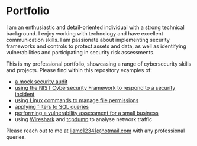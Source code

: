 # Portfolio
I am an enthusiastic and detail-oriented individual with a strong technical background. I enjoy working with technology and have excellent communication skills. I am passionate about implementing security frameworks and controls to protect assets and data, as well as identifying vulnerabilities and participating in security risk assessments. 

This is my professional portfolio, showcasing a range of cybersecurity skills and projects. Please find within this repository examples of:

- [a mock security audit](https://github.com/LiamCantwell/Portfolio/tree/main/Mock%20Security%20Audit)
- [using the NIST Cybersecurity Framework to respond to a security incident](https://github.com/LiamCantwell/Portfolio/tree/main/NIST%20CSF%20incident%20report%20analysis)
- [using Linux commands to manage file permissions](https://github.com/LiamCantwell/Portfolio/tree/main/Linux%20File%20Permissions)
- [applying filters to SQL queries](https://github.com/LiamCantwell/Portfolio/tree/main/Using%20SQL)
- [performing a vulnerability assessment for a small business](https://github.com/LiamCantwell/Portfolio/tree/main/Vulnerability%20Assessment)
- using [Wireshark](https://github.com/LiamCantwell/Portfolio/tree/main/Wireshark%20Log%20Analysis) and [tcpdump](https://github.com/LiamCantwell/Portfolio/tree/main/tcpdump%20Log%20Analysis) to analyse network traffic

Please reach out to me at [liamc12341@hotmail.com](mailto:liamc12341@hotmail.com) with any professional queries.
